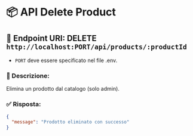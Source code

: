 # 📦 API Delete Product

## 📍 Endpoint URI: DELETE `http://localhost:PORT/api/products/:productId`

- `PORT` deve essere specificato nel file .env.

### 📝 Descrizione:

Elimina un prodotto dal catalogo (solo admin).

### ✅ Risposta:

```json
{
  "message": "Prodotto eliminato con successo"
}
```

